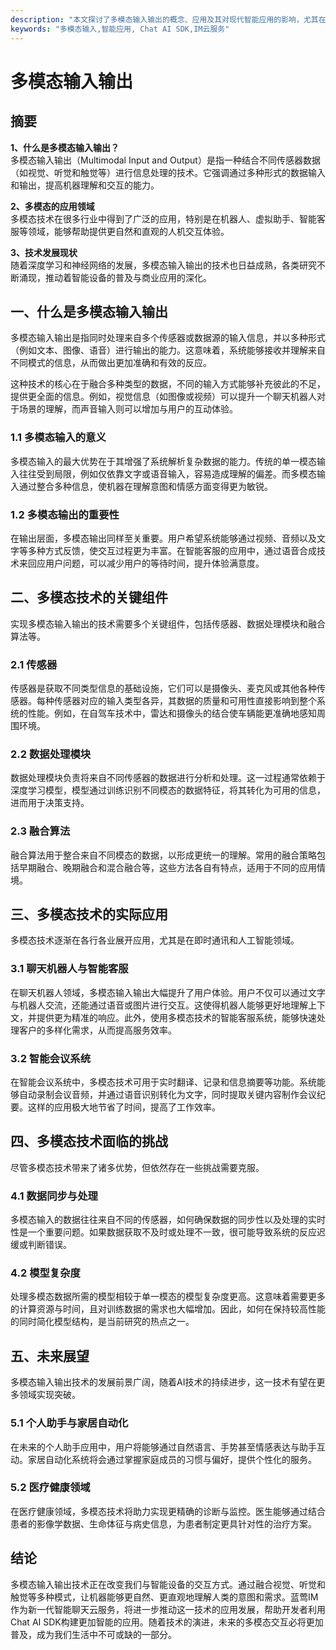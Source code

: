 ```yaml
---
description: "本文探讨了多模态输入输出的概念、应用及其对现代智能应用的影响，尤其在即时通讯和人工智能领域的应用。"
keywords: "多模态输入,智能应用, Chat AI SDK,IM云服务"
---
```

# 多模态输入输出

## 摘要

**1、什么是多模态输入输出？**  
多模态输入输出（Multimodal Input and Output）是指一种结合不同传感器数据（如视觉、听觉和触觉等）进行信息处理的技术。它强调通过多种形式的数据输入和输出，提高机器理解和交互的能力。

**2、多模态的应用领域**  
多模态技术在很多行业中得到了广泛的应用，特别是在机器人、虚拟助手、智能客服等领域，能够帮助提供更自然和直观的人机交互体验。

**3、技术发展现状**  
随着深度学习和神经网络的发展，多模态输入输出的技术也日益成熟，各类研究不断涌现，推动着智能设备的普及与商业应用的深化。

## 一、什么是多模态输入输出

多模态输入输出是指同时处理来自多个传感器或数据源的输入信息，并以多种形式（例如文本、图像、语音）进行输出的能力。这意味着，系统能够接收并理解来自不同模式的信息，从而做出更加准确和有效的反应。

这种技术的核心在于融合多种类型的数据，不同的输入方式能够补充彼此的不足，提供更全面的信息。例如，视觉信息（如图像或视频）可以提升一个聊天机器人对于场景的理解，而声音输入则可以增加与用户的互动体验。

### 1.1 多模态输入的意义

多模态输入的最大优势在于其增强了系统解析复杂数据的能力。传统的单一模态输入往往受到局限，例如仅依靠文字或语音输入，容易造成理解的偏差。而多模态输入通过整合多种信息，使机器在理解意图和情感方面变得更为敏锐。

### 1.2 多模态输出的重要性

在输出层面，多模态输出同样至关重要。用户希望系统能够通过视频、音频以及文字等多种方式反馈，使交互过程更为丰富。在智能客服的应用中，通过语音合成技术来回应用户问题，可以减少用户的等待时间，提升体验满意度。

## 二、多模态技术的关键组件

实现多模态输入输出的技术需要多个关键组件，包括传感器、数据处理模块和融合算法等。

### 2.1 传感器

传感器是获取不同类型信息的基础设施，它们可以是摄像头、麦克风或其他各种传感器。每种传感器对应的输入类型各异，其数据的质量和可用性直接影响到整个系统的性能。例如，在自驾车技术中，雷达和摄像头的结合使车辆能更准确地感知周围环境。

### 2.2 数据处理模块

数据处理模块负责将来自不同传感器的数据进行分析和处理。这一过程通常依赖于深度学习模型，模型通过训练识别不同模态的数据特征，将其转化为可用的信息，进而用于决策支持。

### 2.3 融合算法

融合算法用于整合来自不同模态的数据，以形成更统一的理解。常用的融合策略包括早期融合、晚期融合和混合融合等，这些方法各自有特点，适用于不同的应用情境。

## 三、多模态技术的实际应用

多模态技术逐渐在各行各业展开应用，尤其是在即时通讯和人工智能领域。

### 3.1 聊天机器人与智能客服

在聊天机器人领域，多模态输入输出大幅提升了用户体验。用户不仅可以通过文字与机器人交流，还能通过语音或图片进行交互。这使得机器人能够更好地理解上下文，并提供更为精准的响应。此外，使用多模态技术的智能客服系统，能够快速处理客户的多样化需求，从而提高服务效率。

### 3.2 智能会议系统

在智能会议系统中，多模态技术可用于实时翻译、记录和信息摘要等功能。系统能够自动录制会议音频，并通过语音识别转化为文字，同时提取关键内容制作会议纪要。这样的应用极大地节省了时间，提高了工作效率。

## 四、多模态技术面临的挑战

尽管多模态技术带来了诸多优势，但依然存在一些挑战需要克服。

### 4.1 数据同步与处理

多模态输入的数据往往来自不同的传感器，如何确保数据的同步性以及处理的实时性是一个重要问题。如果数据获取不及时或处理不一致，很可能导致系统的反应迟缓或判断错误。

### 4.2 模型复杂度

处理多模态数据所需的模型相较于单一模态的模型复杂度更高。这意味着需要更多的计算资源与时间，且对训练数据的需求也大幅增加。因此，如何在保持较高性能的同时简化模型结构，是当前研究的热点之一。

## 五、未来展望

多模态输入输出技术的发展前景广阔，随着AI技术的持续进步，这一技术有望在更多领域实现突破。

### 5.1 个人助手与家居自动化

在未来的个人助手应用中，用户将能够通过自然语言、手势甚至情感表达与助手互动。家居自动化系统将会通过掌握家庭成员的习惯与偏好，提供个性化的服务。

### 5.2 医疗健康领域

在医疗健康领域，多模态技术将助力实现更精确的诊断与监控。医生能够通过结合患者的影像学数据、生命体征与病史信息，为患者制定更具针对性的治疗方案。

## 结论

多模态输入输出技术正在改变我们与智能设备的交互方式。通过融合视觉、听觉和触觉等多种模式，让机器能够更自然、更直观地理解人类的意图和需求。蓝莺IM作为新一代智能聊天云服务，将进一步推动这一技术的应用发展，帮助开发者利用Chat AI SDK构建更加智能的应用。随着技术的演进，未来的多模态交互必将更加普及，成为我们生活中不可或缺的一部分。
